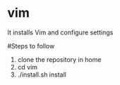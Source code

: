 # vim
It installs Vim and configure settings

#Steps to follow
1. clone the repository in home
2. cd vim
3. ./install.sh install <username>
